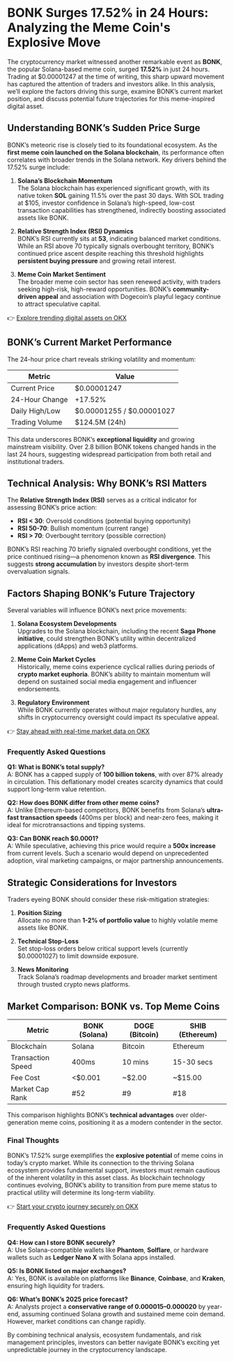 # BONK Surges 17.52% in 24 Hours: Analyzing the Meme Coin's Explosive Move  

The cryptocurrency market witnessed another remarkable event as **BONK**, the popular Solana-based meme coin, surged **17.52%** in just 24 hours. Trading at $0.00001247 at the time of writing, this sharp upward movement has captured the attention of traders and investors alike. In this analysis, we’ll explore the factors driving this surge, examine BONK’s current market position, and discuss potential future trajectories for this meme-inspired digital asset.  

## Understanding BONK’s Sudden Price Surge  

BONK’s meteoric rise is closely tied to its foundational ecosystem. As the **first meme coin launched on the Solana blockchain**, its performance often correlates with broader trends in the Solana network. Key drivers behind the 17.52% surge include:  

1. **Solana’s Blockchain Momentum**  
   The Solana blockchain has experienced significant growth, with its native token **SOL** gaining 11.5% over the past 30 days. With SOL trading at $105, investor confidence in Solana’s high-speed, low-cost transaction capabilities has strengthened, indirectly boosting associated assets like BONK.  

2. **Relative Strength Index (RSI) Dynamics**  
   BONK’s RSI currently sits at **53**, indicating balanced market conditions. While an RSI above 70 typically signals overbought territory, BONK’s continued price ascent despite reaching this threshold highlights **persistent buying pressure** and growing retail interest.  

3. **Meme Coin Market Sentiment**  
   The broader meme coin sector has seen renewed activity, with traders seeking high-risk, high-reward opportunities. BONK’s **community-driven appeal** and association with Dogecoin’s playful legacy continue to attract speculative capital.  

👉 [Explore trending digital assets on OKX](https://bit.ly/okx-bonus)  

## BONK’s Current Market Performance  

The 24-hour price chart reveals striking volatility and momentum:  

| Metric                | Value               |  
|-----------------------|---------------------|  
| Current Price         | $0.00001247         |  
| 24-Hour Change        | +17.52%             |  
| Daily High/Low        | $0.00001255 / $0.00001027 |  
| Trading Volume        | $124.5M (24h)       |  

This data underscores BONK’s **exceptional liquidity** and growing mainstream visibility. Over 2.8 billion BONK tokens changed hands in the last 24 hours, suggesting widespread participation from both retail and institutional traders.  

## Technical Analysis: Why BONK’s RSI Matters  

The **Relative Strength Index (RSI)** serves as a critical indicator for assessing BONK’s price action:  

- **RSI < 30**: Oversold conditions (potential buying opportunity)  
- **RSI 50-70**: Bullish momentum (current range)  
- **RSI > 70**: Overbought territory (possible correction)  

BONK’s RSI reaching 70 briefly signaled overbought conditions, yet the price continued rising—a phenomenon known as **RSI divergence**. This suggests **strong accumulation** by investors despite short-term overvaluation signals.  

## Factors Shaping BONK’s Future Trajectory  

Several variables will influence BONK’s next price movements:  

1. **Solana Ecosystem Developments**  
   Upgrades to the Solana blockchain, including the recent **Saga Phone initiative**, could strengthen BONK’s utility within decentralized applications (dApps) and web3 platforms.  

2. **Meme Coin Market Cycles**  
   Historically, meme coins experience cyclical rallies during periods of **crypto market euphoria**. BONK’s ability to maintain momentum will depend on sustained social media engagement and influencer endorsements.  

3. **Regulatory Environment**  
   While BONK currently operates without major regulatory hurdles, any shifts in cryptocurrency oversight could impact its speculative appeal.  

👉 [Stay ahead with real-time market data on OKX](https://bit.ly/okx-bonus)  

### Frequently Asked Questions  

**Q1: What is BONK’s total supply?**  
A: BONK has a capped supply of **100 billion tokens**, with over 87% already in circulation. This deflationary model creates scarcity dynamics that could support long-term value retention.  

**Q2: How does BONK differ from other meme coins?**  
A: Unlike Ethereum-based competitors, BONK benefits from Solana’s **ultra-fast transaction speeds** (400ms per block) and near-zero fees, making it ideal for microtransactions and tipping systems.  

**Q3: Can BONK reach $0.0001?**  
A: While speculative, achieving this price would require a **500x increase** from current levels. Such a scenario would depend on unprecedented adoption, viral marketing campaigns, or major partnership announcements.  

## Strategic Considerations for Investors  

Traders eyeing BONK should consider these risk-mitigation strategies:  

1. **Position Sizing**  
   Allocate no more than **1-2% of portfolio value** to highly volatile meme assets like BONK.  

2. **Technical Stop-Loss**  
   Set stop-loss orders below critical support levels (currently $0.00001027) to limit downside exposure.  

3. **News Monitoring**  
   Track Solana’s roadmap developments and broader market sentiment through trusted crypto news platforms.  

## Market Comparison: BONK vs. Top Meme Coins  

| Metric          | BONK (Solana)   | DOGE (Bitcoin)  | SHIB (Ethereum) |  
|------------------|------------------|------------------|------------------|  
| Blockchain       | Solana           | Bitcoin          | Ethereum         |  
| Transaction Speed| 400ms            | 10 mins          | 15-30 secs       |  
| Fee Cost         | <$0.001          | ~$2.00           | ~$15.00          |  
| Market Cap Rank  | #52              | #9               | #18              |  

This comparison highlights BONK’s **technical advantages** over older-generation meme coins, positioning it as a modern contender in the sector.  

### Final Thoughts  

BONK’s 17.52% surge exemplifies the **explosive potential** of meme coins in today’s crypto market. While its connection to the thriving Solana ecosystem provides fundamental support, investors must remain cautious of the inherent volatility in this asset class. As blockchain technology continues evolving, BONK’s ability to transition from pure meme status to practical utility will determine its long-term viability.  

👉 [Start your crypto journey securely on OKX](https://bit.ly/okx-bonus)  

### Frequently Asked Questions  

**Q4: How can I store BONK securely?**  
A: Use Solana-compatible wallets like **Phantom**, **Solflare**, or hardware wallets such as **Ledger Nano X** with Solana apps installed.  

**Q5: Is BONK listed on major exchanges?**  
A: Yes, BONK is available on platforms like **Binance**, **Coinbase**, and **Kraken**, ensuring high liquidity for traders.  

**Q6: What’s BONK’s 2025 price forecast?**  
A: Analysts project a **conservative range of $0.000015–$0.000020** by year-end, assuming continued Solana growth and sustained meme coin demand. However, market conditions can change rapidly.  

By combining technical analysis, ecosystem fundamentals, and risk management principles, investors can better navigate BONK’s exciting yet unpredictable journey in the cryptocurrency landscape.